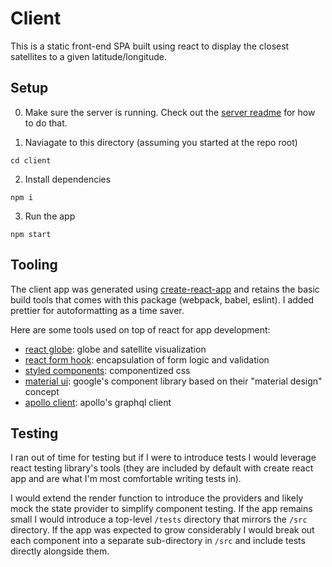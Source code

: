 # Client

This is a static front-end SPA built using react to display the closest satellites to a given latitude/longitude.

## Setup

0. Make sure the server is running. Check out the [server readme](../server/README.md) for how to do that.

1. Naviagate to this directory (assuming you started at the repo root)

```
cd client
```

2. Install dependencies

```
npm i
```

3. Run the app

```
npm start
```

## Tooling

The client app was generated using [create-react-app](https://github.com/facebook/create-react-app) and retains the basic build tools that comes with this package (webpack, babel, eslint). I added prettier for autoformatting as a time saver.

Here are some tools used on top of react for app development:

- [react globe](https://github.com/chrisrzhou/react-globe): globe and satellite visualization
- [react form hook](https://github.com/react-hook-form/react-hook-form): encapsulation of form logic and validation
- [styled components](https://github.com/styled-components/styled-components): componentized css
- [material ui](https://github.com/mui-org/material-ui): google's component library based on their "material design" concept
- [apollo client](https://github.com/apollographql/apollo-client): apollo's graphql client

## Testing

I ran out of time for testing but if I were to introduce tests I would leverage react testing library's tools (they are included by default with create react app and are what I'm most comfortable writing tests in).

I would extend the render function to introduce the providers and likely mock the state provider to simplify component testing. If the app remains small I would introduce a top-level `/tests` directory that mirrors the `/src` directory. If the app was expected to grow considerably I would break out each component into a separate sub-directory in `/src` and include tests directly alongside them.
